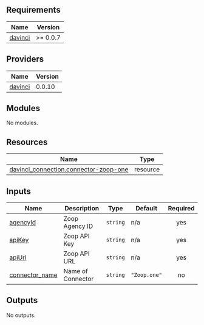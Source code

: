 <!-- BEGIN_TF_DOCS -->
## Requirements

| Name | Version |
|------|---------|
| <a name="requirement_davinci"></a> [davinci](#requirement\_davinci) | >= 0.0.7 |

## Providers

| Name | Version |
|------|---------|
| <a name="provider_davinci"></a> [davinci](#provider\_davinci) | 0.0.10 |

## Modules

No modules.

## Resources

| Name | Type |
|------|------|
| [davinci_connection.connector-zoop-one](https://registry.terraform.io/providers/samir-gandhi/davinci/latest/docs/resources/connection) | resource |

## Inputs

| Name | Description | Type | Default | Required |
|------|-------------|------|---------|:--------:|
| <a name="input_agencyId"></a> [agencyId](#input\_agencyId) | Zoop Agency ID | `string` | n/a | yes |
| <a name="input_apiKey"></a> [apiKey](#input\_apiKey) | Zoop API Key | `string` | n/a | yes |
| <a name="input_apiUrl"></a> [apiUrl](#input\_apiUrl) | Zoop API URL | `string` | n/a | yes |
| <a name="input_connector_name"></a> [connector\_name](#input\_connector\_name) | Name of Connector | `string` | `"Zoop.one"` | no |

## Outputs

No outputs.
<!-- END_TF_DOCS -->